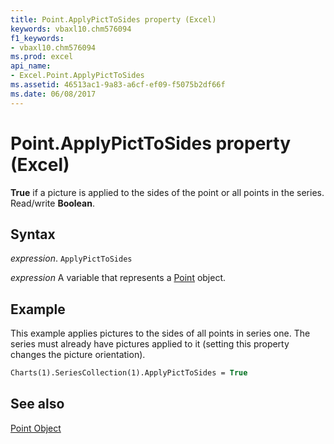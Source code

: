 ```yaml
---
title: Point.ApplyPictToSides property (Excel)
keywords: vbaxl10.chm576094
f1_keywords:
- vbaxl10.chm576094
ms.prod: excel
api_name:
- Excel.Point.ApplyPictToSides
ms.assetid: 46513ac1-9a83-a6cf-ef09-f5075b2df66f
ms.date: 06/08/2017
---
```



# Point.ApplyPictToSides property (Excel)

 **True** if a picture is applied to the sides of the point or all points in the series. Read/write **Boolean**.


## Syntax

 _expression_. `ApplyPictToSides`

 _expression_ A variable that represents a [Point](Excel.Point-graph-object.md) object.


## Example

This example applies pictures to the sides of all points in series one. The series must already have pictures applied to it (setting this property changes the picture orientation).


```vb
Charts(1).SeriesCollection(1).ApplyPictToSides = True
```


## See also


[Point Object](Excel.Point(object).md)

